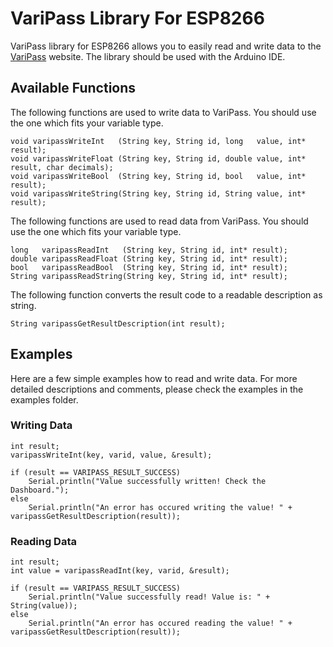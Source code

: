 # VariPass Library For ESP8266
VariPass library for ESP8266 allows you to easily read and write data to the [VariPass](https://varipass.org) website. The library should be used with the Arduino IDE.

## Available Functions
The following functions are used to write data to VariPass. You should use the one which fits your variable type.
```
void varipassWriteInt   (String key, String id, long   value, int* result);
void varipassWriteFloat (String key, String id, double value, int* result, char decimals);
void varipassWriteBool  (String key, String id, bool   value, int* result);
void varipassWriteString(String key, String id, String value, int* result);
```

The following functions are used to read data from VariPass. You should use the one which fits your variable type.
```
long   varipassReadInt   (String key, String id, int* result);
double varipassReadFloat (String key, String id, int* result);
bool   varipassReadBool  (String key, String id, int* result);
String varipassReadString(String key, String id, int* result);
```

The following function converts the result code to a readable description as string.
```
String varipassGetResultDescription(int result);
```

## Examples
Here are a few simple examples how to read and write data. For more detailed descriptions and comments, please check the examples in the examples folder.

### Writing Data
```
int result;
varipassWriteInt(key, varid, value, &result);

if (result == VARIPASS_RESULT_SUCCESS)
    Serial.println("Value successfully written! Check the Dashboard.");
else
    Serial.println("An error has occured writing the value! " + varipassGetResultDescription(result));
```

### Reading Data
```
int result;
int value = varipassReadInt(key, varid, &result);

if (result == VARIPASS_RESULT_SUCCESS)
    Serial.println("Value successfully read! Value is: " + String(value));
else
    Serial.println("An error has occured reading the value! " + varipassGetResultDescription(result));
```